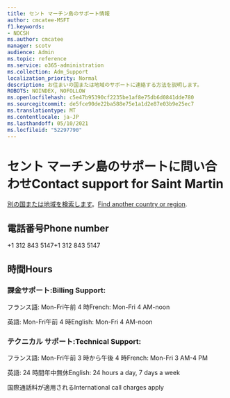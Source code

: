 ```yaml
---
title: セント マーチン島のサポート情報
author: cmcatee-MSFT
f1.keywords:
- NOCSH
ms.author: cmcatee
manager: scotv
audience: Admin
ms.topic: reference
ms.service: o365-administration
ms.collection: Adm_Support
localization_priority: Normal
description: お住まいの国または地域のサポートに連絡する方法を説明します。
ROBOTS: NOINDEX, NOFOLLOW
ms.openlocfilehash: c5e47b95390cf2235be1af8e75db6d0841dde780
ms.sourcegitcommit: de5fce90de22ba588e75e1a1d2e87e03b9e25ec7
ms.translationtype: MT
ms.contentlocale: ja-JP
ms.lasthandoff: 05/10/2021
ms.locfileid: "52297790"
---
```

# <a name="contact-support-for-saint-martin"></a><span data-ttu-id="cba3e-103">セント マーチン島のサポートに問い合わせ</span><span class="sxs-lookup"><span data-stu-id="cba3e-103">Contact support for Saint Martin</span></span>

<span data-ttu-id="cba3e-104">[別の国または地域を検索します](../../business-video/get-help-support.md)。</span><span class="sxs-lookup"><span data-stu-id="cba3e-104">[Find another country or region](../../business-video/get-help-support.md).</span></span>

## <a name="phone-number"></a><span data-ttu-id="cba3e-105">電話番号</span><span class="sxs-lookup"><span data-stu-id="cba3e-105">Phone number</span></span>
<span data-ttu-id="cba3e-106">+1 312 843 5147</span><span class="sxs-lookup"><span data-stu-id="cba3e-106">+1 312 843 5147</span></span>

## <a name="hours"></a><span data-ttu-id="cba3e-107">時間</span><span class="sxs-lookup"><span data-stu-id="cba3e-107">Hours</span></span>
### <a name="billing-support"></a><span data-ttu-id="cba3e-108">課金サポート:</span><span class="sxs-lookup"><span data-stu-id="cba3e-108">Billing Support:</span></span>

<span data-ttu-id="cba3e-109">フランス語: Mon-Fri午前 4 時</span><span class="sxs-lookup"><span data-stu-id="cba3e-109">French: Mon-Fri 4 AM-noon</span></span>

<span data-ttu-id="cba3e-110">英語: Mon-Fri午前 4 時</span><span class="sxs-lookup"><span data-stu-id="cba3e-110">English: Mon-Fri 4 AM-noon</span></span>

### <a name="technical-support"></a><span data-ttu-id="cba3e-111">テクニカル サポート:</span><span class="sxs-lookup"><span data-stu-id="cba3e-111">Technical Support:</span></span>

<span data-ttu-id="cba3e-112">フランス語: Mon-Fri午前 3 時から午後 4 時</span><span class="sxs-lookup"><span data-stu-id="cba3e-112">French: Mon-Fri 3 AM-4 PM</span></span>

<span data-ttu-id="cba3e-113">英語: 24 時間年中無休</span><span class="sxs-lookup"><span data-stu-id="cba3e-113">English: 24 hours a day, 7 days a week</span></span>

<span data-ttu-id="cba3e-114">国際通話料が適用される</span><span class="sxs-lookup"><span data-stu-id="cba3e-114">International call charges apply</span></span>
